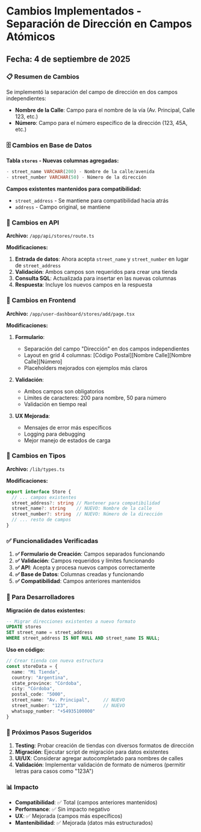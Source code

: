 # Cambios Implementados - Separación de Dirección en Campos Atómicos

## Fecha: 4 de septiembre de 2025

### 📋 Resumen de Cambios

Se implementó la separación del campo de dirección en dos campos independientes:
- **Nombre de la Calle**: Campo para el nombre de la vía (Av. Principal, Calle 123, etc.)
- **Número**: Campo para el número específico de la dirección (123, 45A, etc.)

### 🗄️ Cambios en Base de Datos

**Tabla `stores` - Nuevas columnas agregadas:**
```sql
- street_name VARCHAR(200) - Nombre de la calle/avenida
- street_number VARCHAR(50) - Número de la dirección
```

**Campos existentes mantenidos para compatibilidad:**
- `street_address` - Se mantiene para compatibilidad hacia atrás
- `address` - Campo original, se mantiene

### 🔄 Cambios en API

**Archivo:** `/app/api/stores/route.ts`

**Modificaciones:**
1. **Entrada de datos**: Ahora acepta `street_name` y `street_number` en lugar de `street_address`
2. **Validación**: Ambos campos son requeridos para crear una tienda
3. **Consulta SQL**: Actualizada para insertar en las nuevas columnas
4. **Respuesta**: Incluye los nuevos campos en la respuesta

### 🎨 Cambios en Frontend

**Archivo:** `/app/user-dashboard/stores/add/page.tsx`

**Modificaciones:**
1. **Formulario**: 
   - Separación del campo "Dirección" en dos campos independientes
   - Layout en grid 4 columnas: [Código Postal][Nombre Calle][Nombre Calle][Número]
   - Placeholders mejorados con ejemplos más claros

2. **Validación**:
   - Ambos campos son obligatorios
   - Límites de caracteres: 200 para nombre, 50 para número
   - Validación en tiempo real

3. **UX Mejorada**:
   - Mensajes de error más específicos
   - Logging para debugging
   - Mejor manejo de estados de carga

### 📝 Cambios en Tipos

**Archivo:** `/lib/types.ts`

**Modificaciones:**
```typescript
export interface Store {
  // ... campos existentes
  street_address?: string // Mantener para compatibilidad
  street_name?: string    // NUEVO: Nombre de la calle
  street_number?: string  // NUEVO: Número de la dirección
  // ... resto de campos
}
```

### ✅ Funcionalidades Verificadas

1. **✅ Formulario de Creación**: Campos separados funcionando
2. **✅ Validación**: Campos requeridos y límites funcionando
3. **✅ API**: Acepta y procesa nuevos campos correctamente
4. **✅ Base de Datos**: Columnas creadas y funcionando
5. **✅ Compatibilidad**: Campos anteriores mantenidos

### 🔧 Para Desarrolladores

**Migración de datos existentes:**
```sql
-- Migrar direcciones existentes a nuevo formato
UPDATE stores 
SET street_name = street_address 
WHERE street_address IS NOT NULL AND street_name IS NULL;
```

**Uso en código:**
```typescript
// Crear tienda con nueva estructura
const storeData = {
  name: "Mi Tienda",
  country: "Argentina",
  state_province: "Córdoba", 
  city: "Córdoba",
  postal_code: "5000",
  street_name: "Av. Principal",     // NUEVO
  street_number: "123",             // NUEVO
  whatsapp_number: "+54935100000"
}
```

### 🚀 Próximos Pasos Sugeridos

1. **Testing**: Probar creación de tiendas con diversos formatos de dirección
2. **Migración**: Ejecutar script de migración para datos existentes
3. **UI/UX**: Considerar agregar autocompletado para nombres de calles
4. **Validación**: Implementar validación de formato de números (permitir letras para casos como "123A")

### 📊 Impacto

- **Compatibilidad**: ✅ Total (campos anteriores mantenidos)
- **Performance**: ✅ Sin impacto negativo
- **UX**: ✅ Mejorada (campos más específicos)
- **Mantenibilidad**: ✅ Mejorada (datos más estructurados)
